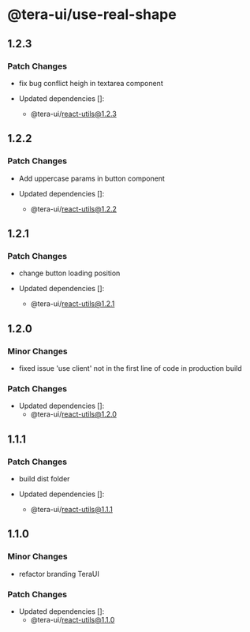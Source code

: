 # @tera-ui/use-real-shape

## 1.2.3

### Patch Changes

- fix bug conflict heigh in textarea component

- Updated dependencies []:
  - @tera-ui/react-utils@1.2.3

## 1.2.2

### Patch Changes

- Add uppercase params in button component

- Updated dependencies []:
  - @tera-ui/react-utils@1.2.2

## 1.2.1

### Patch Changes

- change button loading position

- Updated dependencies []:
  - @tera-ui/react-utils@1.2.1

## 1.2.0

### Minor Changes

- fixed issue 'use client' not in the first line of code in production build

### Patch Changes

- Updated dependencies []:
  - @tera-ui/react-utils@1.2.0

## 1.1.1

### Patch Changes

- build dist folder

- Updated dependencies []:
  - @tera-ui/react-utils@1.1.1

## 1.1.0

### Minor Changes

- refactor branding TeraUI

### Patch Changes

- Updated dependencies []:
  - @tera-ui/react-utils@1.1.0

